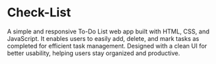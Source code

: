 # Check-List
A simple and responsive To-Do List web app built with HTML, CSS, and JavaScript. It enables users to easily add, delete, and mark tasks as completed for efficient task management. Designed with a clean UI for better usability, helping users stay organized and productive.
